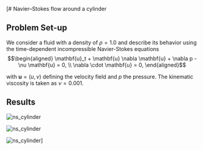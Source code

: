 [# Navier–Stokes flow around a cylinder

## Problem Set-up

We consider a fluid with a density of  $\rho=1.0$ and  describe its behavior using the time-dependent incompressible Navier-Stokes equations
$$\begin{aligned}
       \mathbf{u}_t + \mathbf{u} \nabla \mathbf{u} + \nabla p - \nu \mathbf{u} = 0, \\
    \nabla \cdot \mathbf{u} = 0,
\end{aligned}$$

with $\mathbf{u}=(u, v)$ defining the velocity field and $p$ the pressure. The kinematic viscosity is taken as $\nu =0.001$.

## Results

![ns_cylinder](/figures/ns_cylinder_u.gif)

![ns_cylinder](/figures/ns_cylinder_v.gif)

![ns_cylinder](/figures/ns_cylinder_w.gif)]